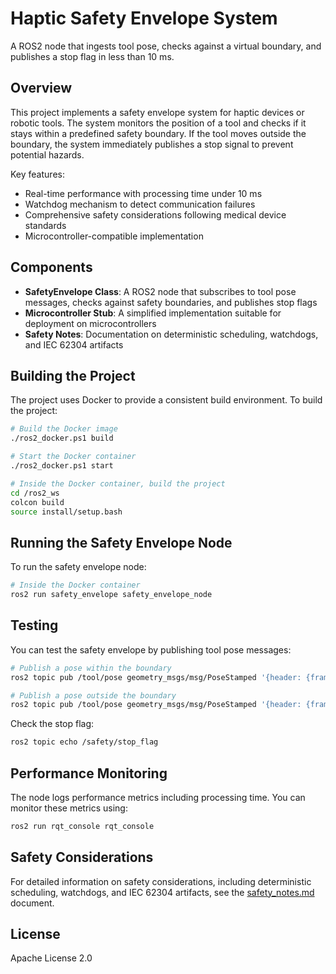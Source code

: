 # Haptic Safety Envelope System

A ROS2 node that ingests tool pose, checks against a virtual boundary, and publishes a stop flag in less than 10 ms.

## Overview

This project implements a safety envelope system for haptic devices or robotic tools. The system monitors the position of a tool and checks if it stays within a predefined safety boundary. If the tool moves outside the boundary, the system immediately publishes a stop signal to prevent potential hazards.

Key features:
- Real-time performance with processing time under 10 ms
- Watchdog mechanism to detect communication failures
- Comprehensive safety considerations following medical device standards
- Microcontroller-compatible implementation

## Components

- **SafetyEnvelope Class**: A ROS2 node that subscribes to tool pose messages, checks against safety boundaries, and publishes stop flags
- **Microcontroller Stub**: A simplified implementation suitable for deployment on microcontrollers
- **Safety Notes**: Documentation on deterministic scheduling, watchdogs, and IEC 62304 artifacts

## Building the Project

The project uses Docker to provide a consistent build environment. To build the project:

```bash
# Build the Docker image
./ros2_docker.ps1 build

# Start the Docker container
./ros2_docker.ps1 start

# Inside the Docker container, build the project
cd /ros2_ws
colcon build
source install/setup.bash
```

## Running the Safety Envelope Node

To run the safety envelope node:

```bash
# Inside the Docker container
ros2 run safety_envelope safety_envelope_node
```

## Testing

You can test the safety envelope by publishing tool pose messages:

```bash
# Publish a pose within the boundary
ros2 topic pub /tool/pose geometry_msgs/msg/PoseStamped '{header: {frame_id: "base_link"}, pose: {position: {x: 0.0, y: 0.0, z: 0.0}}}'

# Publish a pose outside the boundary
ros2 topic pub /tool/pose geometry_msgs/msg/PoseStamped '{header: {frame_id: "base_link"}, pose: {position: {x: 1.0, y: 0.0, z: 0.0}}}'
```

Check the stop flag:

```bash
ros2 topic echo /safety/stop_flag
```

## Performance Monitoring

The node logs performance metrics including processing time. You can monitor these metrics using:

```bash
ros2 run rqt_console rqt_console
```

## Safety Considerations

For detailed information on safety considerations, including deterministic scheduling, watchdogs, and IEC 62304 artifacts, see the [safety_notes.md](src/safety_notes.md) document.

## License

Apache License 2.0
